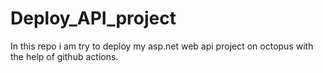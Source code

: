 # Deploy_API_project
In this repo i am try to deploy my asp.net web api project on octopus with the help of github actions. 
